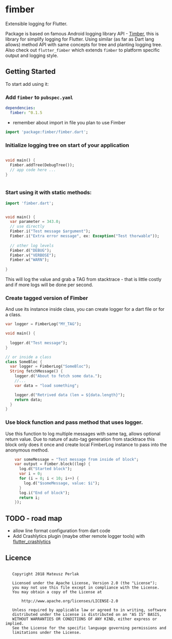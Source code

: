 # fimber 

Extensible logging for Flutter.

Package is based on famous Android logging library API - [Timber](https://github.com/JakeWharton/timber), this is library for simplify logging for Flutter.
Using similar (as far as Dart lang allows) method API with same concepts for tree and planting logging tree.
Also check out `flutter_fimber` which extends `fimber` to platform specific output and logging style.

## Getting Started

To start add using it:
### Add `fimber` to `pubspec.yaml` 
```yaml
dependencies:
  fimber: ^0.1.5
  ```
- remember about import in file you plan to use Fimber
```dart
import 'package:fimber/fimber.dart';

```

### Initialize logging tree on start of your application
```dart

void main() {
  Fimber.addTree(DebugTree());
  // app code here ...
}
 
```

### Start using it with static methods:

```dart
import 'fimber.dart';


void main() {
  var parameter = 343.0;
  // use directly
  Fimber.i("Test message $argument");
  Fimber.i("Extra error message", ex: Exception("Test thorwable"));
  
  // other log levels
  Fimber.d("DEBUG");
  Fimber.v("VERBOSE");
  Fimber.w("WARN");
  
}

```

This will log the value and grab a TAG from stacktrace - that is little costly and if more logs will be done per second.

### Create tagged version of Fimber 

And use its instance inside class, you can create logger for a dart file or for a class.

```dart
var logger = FimberLog("MY_TAG");

void main() {
  
  logger.d("Test message");
}

// or inside a class
class SomeBloc {
  var logger = FimberLog("SomeBloc");
  String fetchMessage() {
    logger.d("About to fetch some data.");
    //...
    var data = "load something";

    logger.d("Retrived data (len = ${data.length}");
    return data;
  }
}
```

### Use block function and pass method that uses logger.

Use this function to log multiple messages with same tag, allows optional return value.
Due to nature of auto-tag generation from stacktrace this block only does it once and create local FimberLog instance to pass into the anonymous method.

```dart
    var someMessage = "Test message from inside of block";
    var output = Fimber.block((log) {
      log.d("Started block");
      var i = 0;
      for (i = 0; i < 10; i++) {
        log.d("$someMessage, value: $i");
      }
      log.i("End of block");
      return i;
    });
```

## TODO - road map

- allow line format configuration from dart code 
- Add Crashlytics plugin (maybe other remote logger tools) with [flutter_crashlytics](https://pub.dartlang.org/packages/flutter_crashlytics)

## Licence

```

   Copyright 2018 Mateusz Perlak

   Licensed under the Apache License, Version 2.0 (the "License");
   you may not use this file except in compliance with the License.
   You may obtain a copy of the License at

       http://www.apache.org/licenses/LICENSE-2.0

   Unless required by applicable law or agreed to in writing, software
   distributed under the License is distributed on an "AS IS" BASIS,
   WITHOUT WARRANTIES OR CONDITIONS OF ANY KIND, either express or implied.
   See the License for the specific language governing permissions and
   limitations under the License.
```